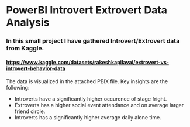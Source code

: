 # PowerBI Introvert Extrovert Data Analysis

### In this small project I have gathered Introvert/Extrovert data from Kaggle.
#### https://www.kaggle.com/datasets/rakeshkapilavai/extrovert-vs-introvert-behavior-data

The data is visualized in the attached PBIX file. 
Key insights are the following:
* Introverts have a significantly higher occurence of stage fright.
* Extroverts has a higher social event attendance and on average larger friend circle.
* Introverts has a significantly higher average daily alone time.

